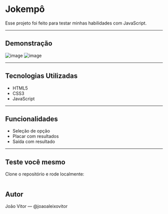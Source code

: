 # Jokempô
Esse projeto foi feito para testar minhas habilidades com JavaScript. 

---

## Demonstração

![image](https://github.com/user-attachments/assets/5eccf0c4-85a2-492c-ae4c-c9fadb2c9224)
![image](https://i.imgur.com/8LX12bN.png)

---

## Tecnologias Utilizadas

- HTML5
- CSS3
- JavaScript

---

## Funcionalidades

- Seleção de opção
- Placar com resultados
- Saída com resultado

---

## Teste você mesmo

Clone o repositório e rode localmente:

```bash

```

## Autor
João Vitor — @joaoaleixovitor


